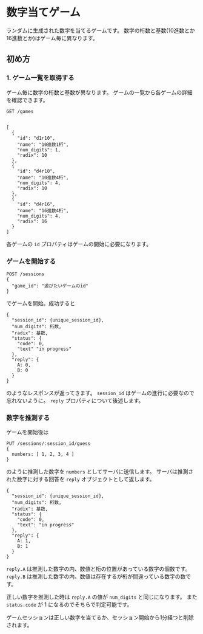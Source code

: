 # 数字当てゲーム

ランダムに生成された数字を当てるゲームです。
数字の桁数と基数(10進数とか16進数とか)はゲーム毎に異なります。


## 初め方

### 1. ゲーム一覧を取得する

ゲーム毎に数字の桁数と基数が異なります。
ゲームの一覧から各ゲームの詳細を確認できます。

```
GET /games


[
  {
    "id": "d1r10",
    "name": "10進数1桁",
    "num_digits": 1,
    "radix": 10
  },
  {
    "id": "d4r10",
    "name": "10進数4桁",
    "num_digits": 4,
    "radix": 10
  },
  {
    "id": "d4r16",
    "name": "16進数4桁",
    "num_digits": 4,
    "radix": 16
  }
]
```
各ゲームの `id` プロパティはゲームの開始に必要になります。

### ゲームを開始する

```
POST /sessions
{
  "game_id": "遊びたいゲームのid"
}
```

でゲームを開始。成功すると

```
{
  "session_id": {unique_session_id},
  "num_digits": 桁数,
  "radix": 基数,
  "status": {
    "code": 0,
    "text" "in progress"
  },
  "reply": {
    A: 0,
    B: 0
  }
}
```
のようなレスポンスが返ってきます。 `session_id` はゲームの進行に必要なので忘れないように。
`reply` プロパティについて後述します。

### 数字を推測する

ゲームを開始後は

```
PUT /sessions/:session_id/guess
{
  numbers: [ 1, 2, 3, 4 ]
}
```

のように推測した数字を `numbers` としてサーバに送信します。
サーバは推測された数字に対する回答を `reply` オブジェクトとして返します。

```
{
  "session_id": {unique_session_id},
  "num_digits": 桁数,
  "radix": 基数,
  "status": {
    "code": 0,
    "text": "in progress"
  },
  "reply": {
    A: 1,
    B: 1
  }
}
```
`reply.A` は推測した数字の内、数値と桁の位置があっている数字の個数です。  
`reply.B` は推測した数字の内、数値は存在するが桁が間違っている数字の数です。  

正しい数字を推測した時は `reply.A` の値が `num_digits` と同じになります。
また `status.code` が 1 になるのでそちらで判定可能です。

ゲームセッションは正しい数字を当てるか、セッション開始から1分経つと削除されます。
